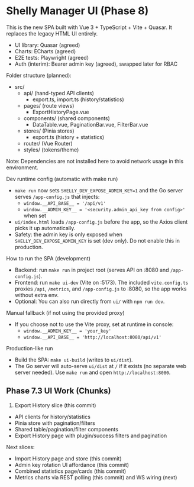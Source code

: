# Shelly Manager UI (Phase 8)

This is the new SPA built with Vue 3 + TypeScript + Vite + Quasar. It replaces the legacy HTML UI entirely.

- UI library: Quasar (agreed)
- Charts: ECharts (agreed)
- E2E tests: Playwright (agreed)
- Auth (interim): Bearer admin key (agreed), swapped later for RBAC

Folder structure (planned):
- src/
  - api/ (hand-typed API clients)
    - export.ts, import.ts (history/statistics)
  - pages/ (route views)
    - ExportHistoryPage.vue
  - components/ (shared components)
    - DataTable.vue, PaginationBar.vue, FilterBar.vue
  - stores/ (Pinia stores)
    - export.ts (history + statistics)
  - router/ (Vue Router)
  - styles/ (tokens/theme)

Note: Dependencies are not installed here to avoid network usage in this environment.

Dev runtime config (automatic with make run)
- `make run` now sets `SHELLY_DEV_EXPOSE_ADMIN_KEY=1` and the Go server serves `/app-config.js` that injects:
  - `window.__API_BASE__ = '/api/v1'`
  - `window.__ADMIN_KEY__ = '<security.admin_api_key from config>'` when set
- `ui/index.html` loads `/app-config.js` before the app, so the Axios client picks it up automatically.
- Safety: the admin key is only exposed when `SHELLY_DEV_EXPOSE_ADMIN_KEY` is set (dev only). Do not enable this in production.

How to run the SPA (development)
- Backend: run `make run` in project root (serves API on :8080 and `/app-config.js`).
- Frontend: run `make ui-dev` (Vite on :5173). The included `vite.config.ts` proxies `/api`, `/metrics`, and `/app-config.js` to :8080, so the app works without extra env.
- Optional: You can also run directly from `ui/` with `npm run dev`.

Manual fallback (if not using the provided proxy)
- If you choose not to use the Vite proxy, set at runtime in console:
  - `window.__ADMIN_KEY__ = 'your_key'`
  - `window.__API_BASE__ = 'http://localhost:8080/api/v1'`

Production-like run
- Build the SPA: `make ui-build` (writes to `ui/dist`).
- The Go server will auto-serve `ui/dist` at `/` if it exists (no separate web server needed). Use `make run` and open `http://localhost:8080`.

## Phase 7.3 UI Work (Chunks)

1) Export History slice (this commit)
- API clients for history/statistics
- Pinia store with pagination/filters
- Shared table/pagination/filter components
- Export History page with plugin/success filters and pagination

Next slices:
 - Import History page and store (this commit)
 - Admin key rotation UI affordance (this commit)
 - Combined statistics page/cards (this commit)
 - Metrics charts via REST polling (this commit) and WS wiring (next)
